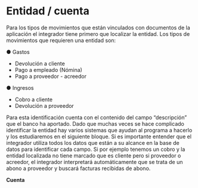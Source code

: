 # Entidad / cuenta

Para los tipos de movimientos que están vinculados con documentos de la aplicación el integrador tiene primero que localizar la entidad. Los tipos de movimientos que requieren una entidad son:

● Gastos

* Devolución a cliente
* Pago a empleado (Nómina)
* Pago a proveedor - acreedor

● Ingresos

* Cobro a cliente
* Devolución a proveedor

Para esta identificación cuenta con el contenido del campo “descripción” que el banco ha aportado. Dado que muchas veces se hace complicado identificar la entidad hay varios sistemas que ayudan al programa a hacerlo y los estudiaremos en el siguiente bloque. Si es importante entender que el integrador utiliza todos los datos que están a su alcance en la base de datos para identificar cada campo. Si por ejemplo tenemos un cobro y la entidad localizada no tiene marcado que es cliente pero si proveedor o acreedor, el integrador interpretará automáticamente que se trata de un abono a proveedor y buscará facturas recibidas de abono.



**Cuenta**

